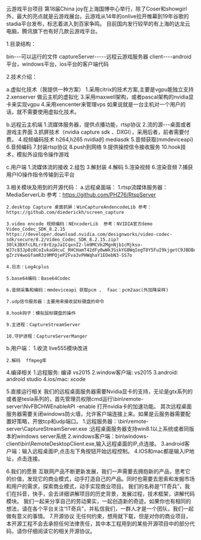 云游戏平台项目
    第18届China joy在上海国博中心举行，除了Coser和showgirl外，最大的亮点就是云游戏展台。云游戏从14年的onlive拉开帷幕到19年谷歌的stadia平台发布，标志着进入到百家争鸣。
    目前国内发行较早的有上海的达龙云电脑，腾讯旗下也有好几款云游戏平台。

1.目录结构：

bin---可以运行的文件
captureServer-----远程云游戏服务器
client----android平台，windows平台，ios平台的客户端代码

2.技术介绍：

a.虚拟化技术（我提供一种方案）
  1.采用citrix的技术方案,主要是vgpu能独立支持
  2.xenserver 做云主机的虚拟化
  3.采用maxwell架构，或者pascal架构的nvidia显卡来实现vgpu
  4.采用xencenter来管理vps
如果说就是一台主机对一个用户的话，就不需要使用虚拟化技术。

b.远程云主机端
 1.流媒体服务器，提供点播功能，rtsp协议
 2.流的源---桌面或者游戏主界面
 3.抓屏技术（nvidia capture sdk 、DXGI），采用后者，前者需要付费。
 4.视频编码技术 h264,h265  nvidia的 mediasdk
 5.音频获取(mmdeviceapi)
 6.音频编码
 7.封装rtsp协议
 8.push到网络
 9.提供操控信令接收服务
 10.hook技术，模拟外设指令操作游戏

c.用户端
  1.流媒体流的接收
  2.组包
  3.解封装
  4.解码
  5.渲染视频
  6.渲染音频
  7.捕获用户IO操作指令传输到云平台

3.相关模块及用到的开源代码：
 a.远程桌面端：
	1.rtsp流媒体服务器：MediaServerLib  参考：https://github.com/PHZ76/RtspServer

	2.desktop Capture 桌面抓屏：WinCaptureAndencodeLib 参考：https://github.com/diederickh/screen_capture

	3.video encode 视频编码：NEncoderLib  参考：NVIDIA官方demo Video_Codec_SDK_8.2.15 https://developer.download.nvidia.com/designworks/video-codec-sdk/secure/8.2/Video_Codec_SDK_8.2.15.zip?30lk3BXfcLRLrr8rEzpJaICqxnI2-lm9MCVk2MgnNjb1cMjkso-WJ7c83Jp0z8CoIukaGHcuC_RHCHamT42dFy0wWk3SskYG8WqIegT8Y5FuI9kjgetC9JBDBqV-gZrzV4woGfamR3z9MPQjeP2Fva3vPHWqhaY1EOebN3-SS7o

	4.日志：Log4cplus

	5.base64编码：Base64Codec

	6.音频采集和编码：mmdeviceapi 获取pcm ,  faac：pcm2aac(外加降采样)

	7.udp信令服务器：主要用来接收鼠标键盘的命令

	8.hook钩子：模拟鼠标键盘的操作

	9.主进程：CaptureStreamServer

	10.守护进程：CaptureServerManger
b.用户端：
	1.收流  live555模块改进

	2.解码  ffmpeg库

4.编译相关
	1.远程服务:  编译 vs2015 
	2.window客户端: vs2015
	3.android: android studio
	4.ios/mac: xcode

5.直接运行相关
	我们的远程桌面服务器需要Nvidia显卡的支持，无论是gtx系列的或者是tesla系列的，首先管理员权限cmd运行\bin\remote-server\NvFBCHWEnableAPI -enable 打开nvidia卡的加速功能。
	其次远程桌面服务器需要关闭windows防火墙，允许客户端连接上来。如果是云服务器需要配置好策略，开放tcp和udp端口。
	1.远程服务器：\bin\remote-server\CaptureStreamServer.exe :远程桌面服务器支持win8.1以上系统或者同版本的windows server系统
	2.windows客户端：bin\windows-client\bin\RemoteDesktopClient.exe,输入远程桌面的IP,点连接。
	3.android客户端：输入远程桌面IP,点击左下角按钮开始远程控制。
	4.IOS和mac都是输入IP地址，点击连接。

6.我们的愿景
	互联网产品不断更新发展，我们一声需要去拥抱新的产品，思考它的价值，发现它的商业模式，动手打造自己的产品。同时也需要去思索和发掘市场和用户的需求，探索商业模式，动手实现商业项目。
	我们的名称是“IT奇兵”，我们在抖音，快手，会去详细讲解项目的历史背景，发展过程，技术框架，讲解代码模块。
	我们一起来分享自己的劳动果实，一起创造新的奇迹。如果你也有相同的想法，请在各个平台关注“IT奇兵”，并私信我们，一群人才是一个团队，我们一起做有意义的事情。
7.开源协议
 无任何约束，想用就下载，但是对你的商业项目，本开源工程不会去承担任何法律责任，其中本工程用到的某些开源项目中的部分代码，请你仔细阅读它的相关开源协议。